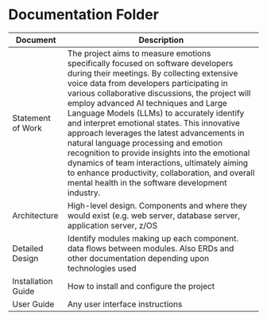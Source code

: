 # Documentation Folder
| Document | Description |
|---|---|
| Statement of Work| The project aims to measure emotions specifically focused on software developers during their meetings. By collecting extensive voice data from developers participating in various collaborative discussions, the project will employ advanced AI techniques and Large Language Models (LLMs) to accurately identify and interpret emotional states. This innovative approach leverages the latest advancements in natural language processing and emotion recognition to provide insights into the emotional dynamics of team interactions, ultimately aiming to enhance productivity, collaboration, and overall mental health in the software development industry. |
| Architecture | High-level design.  Components and where they would exist (e.g. web server, database server, application server, z/OS |
| Detailed Design | Identify modules making up each component.  data flows between modules.  Also ERDs and other documentation depending upon technologies used |
| Installation Guide| How to install and configure the project |
| User Guide | Any user interface instructions |
